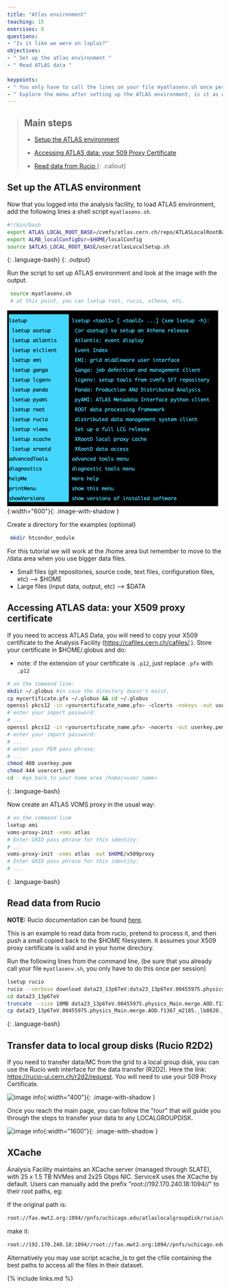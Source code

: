 ```yaml
---
title: "Atlas environment"
teaching: 15
exercises: 0
questions:
- "Is it like we were on lxplus?"
objectives:
- " Set up the atlas environment "
- " Read ATLAS data "

keypoints:
- " You only have to call the lines on your file myatlasenv.sh once per session"
- " Explore the menu after setting up the ATLAS environment, is it as we were on lxplus?!"
---
```


> ## Main steps
>
> - <a href="#atlasenv">Setup the ATLAS environment</a>
>
> - <a href="#certificate">Accessing ATLAS data: your 509 Proxy Certificate</a>
>
> - <a href="#login">Read data from Rucio </a>
{: .callout}

<!------------------------------------------------------------------------------------->
<!------------------------------ atlas environment -------------------------------------->

<h2 id="account"> Set up the ATLAS environment </h2>

Now that you logged into the analysis facility, to load ATLAS environment, add the following lines a shell script `myatlasenv.sh`. 

~~~bash
#!/bin/bash
export ATLAS_LOCAL_ROOT_BASE=/cvmfs/atlas.cern.ch/repo/ATLASLocalRootBase
export ALRB_localConfigDir=$HOME/localConfig
source $ATLAS_LOCAL_ROOT_BASE/user/atlasLocalSetup.sh
~~~
{: .language-bash}
{: .output}

Run the script to set up ATLAS environment and look at the image with the output.
~~~bash
 source myatlasenv.sh
 # at this point, you can lsetup root, rucio, athena, etc.
~~~

![image info](./../fig/i_a11insshmenu.png){:width="600"}{: .image-with-shadow }


Create a directory for the examples (optional)
~~~bash
 mkdir htcondor_module
~~~
For this tutorial we will work at the /home area but remember to move to the /data area when you use bigger data files.
- Small files (git repositories, source code, text files, configuration files, etc) —> $HOME
- Large files (input data, output, etc) —-> $DATA
 
## Accessing ATLAS data: your X509 proxy certificate

If you need to access ATLAS Data, you will need to copy your X509 certificate to the Analysis Facility (<a href="https://cafiles.cern.ch/cafiles/">https://cafiles.cern.ch/cafiles/</a>.). Store your certificate in $HOME/.globus and do:

* note: if the extension of your certificate is `.p12`, just replace `.pfx` with `.p12`

~~~bash
# on the command line:
mkdir ~/.globus #in case the directory doesn't exist.
cp mycertificate.pfx ~/.globus && cd ~/.globus
openssl pkcs12 -in <yourcertificate_name.pfx> -clcerts -nokeys -out usercert.pem 
# enter your import password:
# ...
openssl pkcs12 -in <yourcertificate_name.pfx> -nocerts -out userkey.pem
# enter your import password:
# ...
# enter your PEM pass phrase: 
# ...
chmod 400 userkey.pem
chmod 444 usercert.pem
cd - #go back to your home area /home/<user_name>
~~~~
{: .language-bash}

Now create an ATLAS VOMS proxy in the usual way:

~~~bash
# on the command line
lsetup emi
voms-proxy-init -voms atlas
# Enter GRID pass phrase for this identity:
# ...
voms-proxy-init -voms atlas -out $HOME/x509proxy
# Enter GRID pass phrase for this identity:
# ...
~~~~
{: .language-bash}


<!------------------------------------------------------------------------------------->
<!------------------------------ data from rucio --------------------------------->

<h2 id="rucio">Read data from Rucio</h2>

**NOTE:** Rucio documentation can be found <a href="https://rucio.cern.ch/documentation/">here</a>.

This is an example to read data from rucio, pretend to process it, and then push a small copied back to the $HOME filesystem. It assumes your X509 proxy certificate is valid and in your home directory.

Run the following lines from the command line, (be sure that you already call your file `myatlasenv.sh`, you only have to do this once per session)

~~~bash
lsetup rucio
rucio --verbose download data23_13p6TeV:data23_13p6TeV.00455975.physics_Main.merge.AOD.f1367_m2185._lb0820._0001.1
cd data23_13p6TeV
truncate --size 10MB data23_13p6TeV.00455975.physics_Main.merge.AOD.f1367_m2185._lb0820._0001.1
cp data23_13p6TeV.00455975.physics_Main.merge.AOD.f1367_m2185._lb0820._0001.1 $HOME/myjob.output
~~~~


{: .language-bash}


<!------------------------------------------------------------------------------------->
<!------------------------------ data to localgroupdisks --------------------------------->

<h2 id="rucio">Transfer data to local group disks (Rucio R2D2)</h2>

If you need to transfer data/MC from the grid to a local group disk, you can use the Rucio web interface for the data transfer (R2D2). Here the link: <a href="https://rucio-ui.cern.ch/r2d2/request">https://rucio-ui.cern.ch/r2d2/request</a>. You will need to use your 509 Proxy Certificate.

![image info](./../fig/R2D2_509ProxyCert.png){:width="400"}{: .image-with-shadow }

Once you reach the main page, you can follow the "tour" that will guide you through the steps to transfer your data to any LOCALGROUPDISK.

![image info](./../fig/R2D2_MainPage.png){:width="1600"}{: .image-with-shadow }


<h2 id="xcache">XCache</h2>

Analysis Facility maintains an XCache server (managed through SLATE), with 25 x 1.5 TB NVMes and 2x25 Gbps NIC. ServiceX uses the XCache by default. Users can manually add the prefix "root://192.170.240.18:1094//" to their root paths, eg:

If the original path is:

~~~bash
root://fax.mwt2.org:1094//pnfs/uchicago.edu/atlaslocalgroupdisk/rucio/user/mgeyik/63/c4/user.mgeyik.26617246._000006.out.root
~~~~

make it:

~~~bash
root://192.170.240.18:1094//root://fax.mwt2.org:1094//pnfs/uchicago.edu/atlaslocalgroupdisk/rucio/user/mgeyik/63/c4/user.mgeyik.26617246._000006.out.root
~~~~

Alternatively you may use script xcache_ls to get the cfile containing the best paths to access all the files in their dataset.


<!------------------------------------------------------------------------------------->
<!------------------------------  --------------------------------->

<!----------------------------------- fin --------------------------------------------->
{% include links.md %}

